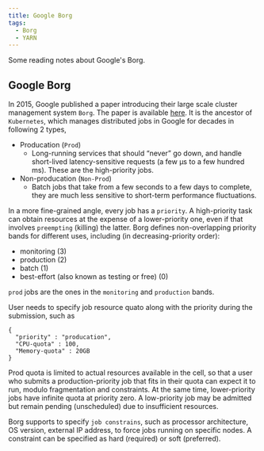 ```yaml
---
title: Google Borg
tags:
  - Borg
  - YARN
---
```


Some reading notes about Google's Borg.

<!--more-->

## Google Borg

In 2015, Google published a paper introducing their large scale cluster management system `Borg`. The paper is available [here](https://research.google.com/pubs/archive/43438.pdf). It is the ancestor of `Kubernetes`, which manages distributed jobs in Google for decades in following 2 types,

* Producation (`Prod`)
	* Long-running services that should “never” go down, and handle short-lived latency-sensitive requests (a few μs to a few hundred ms). These are the high-priority jobs.
* Non-producation (`Non-Prod`)
	* Batch jobs that take from a few seconds to a few days to complete, they are much less sensitive to short-term performance fluctuations.

In a more fine-grained angle, every job has a `priority`. A high-priority task can obtain resources at the expense of a lower-priority one, even if that involves `preempting` (killing) the latter. Borg defines non-overlapping priority bands for different uses, including (in decreasing-priority order):

* monitoring (3)
* production (2)
* batch (1)
* best-effort (also known as testing or free) (0)

`prod` jobs are the ones in the `monitoring` and `production` bands.

User needs to specify job resource quato along with the priority during the submission, such as

	{
	  "priority" : "producation",
	  "CPU-quota" : 100,
	  "Memory-quota" : 20GB
	}

Prod quota is limited to actual resources available in the cell, so that a user who submits a production-priority job that fits in their quota can expect it to run, modulo fragmentation and constraints. At the same time, lower-priority jobs have infinite quota at priority zero. A low-priority job may be admitted but remain pending (unscheduled) due to insufficient resources.

Borg supports to specify `job constrains`, such as processor architecture, OS version, external IP address, to force jobs running on specific nodes. A constraint can be specified as hard (required) or soft (preferred).
